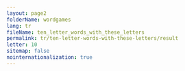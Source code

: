 ```yaml
---
layout: page2
folderName: wordgames
lang: tr
fileName: ten_letter_words_with_these_letters
permalink: tr/ten-letter-words-with-these-letters/result
letter: 10
sitemap: false
nointernationalization: true   
---
```

